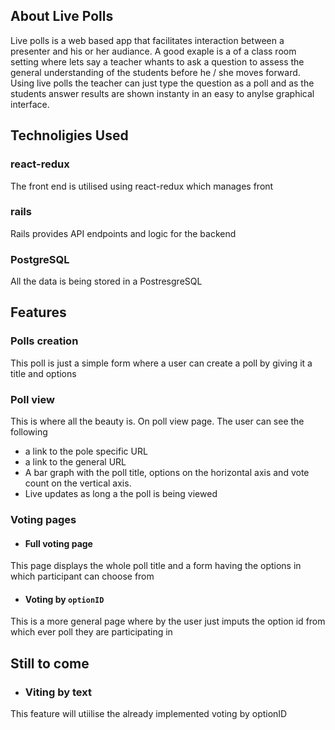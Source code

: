 ## About Live Polls
Live polls is a web based app that facilitates interaction between a presenter and his or her audiance. A good exaple is a of a class room setting where lets say a teacher whants to ask a question to assess the general understanding of the students before he / she moves forward. Using live polls the teacher can just type the  question as a poll and as the students answer results are shown instanty in an easy to anylse graphical interface.

## Technoligies Used
 ### react-redux
   The front end is utilised using react-redux which manages front 
 ### rails
   Rails provides API endpoints and logic for the backend
 ### PostgreSQL
   All the data is being stored in a PostresgreSQL
## Features
  ### Polls creation
  This poll is just a simple form where a user can create a poll by giving it a title and options
  ### Poll view
  This is where all the beauty is. On poll view page. The user can see the following
* a link to the pole specific URL
* a link to the general URL
* A bar graph with the poll title, options on the horizontal axis and vote count on the vertical axis.
* Live updates as long a the poll is being viewed
### Voting pages
   * #### Full voting page
   This page displays the whole poll title and a form having the options in which participant can choose from
   * #### Voting by `optionID`
   This is a more general page where by the user just imputs the option id from which ever poll they are participating in

## Still to come
  * ### Viting by text
  This feature will utiilise the already implemented voting by optionID
